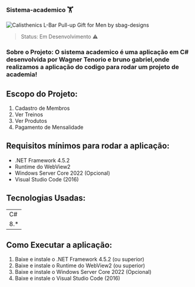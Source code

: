 ### Sistema-academico 🏋
![Calisthenics L-Bar Pull-up Gift for Men by sbag-designs](https://github.com/ZarXXX/Sistema-academico/assets/107221721/bc656177-4004-4484-9166-e36a88e32c71)


> Status: Em Desenvolvimento ⚠️

### Sobre o Projeto: O sistema academico é uma aplicação em C# desenvolvida por Wagner Tenorio e bruno gabriel,onde realizamos a aplicação do codigo para rodar um projeto de academia!

## Escopo do Projeto:
1) Cadastro de Membros
2) Ver Treinos
3) Ver Produtos
4) Pagamento de Mensalidade

## Requisitos mínimos para rodar a aplicação:

+ .NET Framework 4.5.2
+ Runtime do WebView2
+ Windows Server Core 2022 (Opcional)
+ Visual Studio Code (2016)

## Tecnologias Usadas:
<table>
  <tr>
   <td>C#</td>
  </tr>
  <tr>
  <td>8.*</td>
  </tr>
</table>

## Como Executar a aplicação:
1) Baixe e instale o .NET Framework 4.5.2 (ou superior)
2) Baixe e instale o Runtime do WebView2 (ou superior)
3) Baixe e instale o Windows Server Core 2022 (Opcional)
4) Baixe e instale o Visual Studio Code (2016)



  
